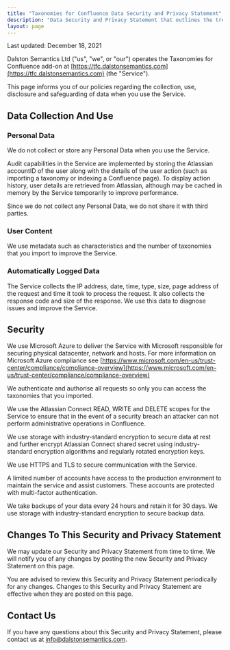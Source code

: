 ```yaml
---
title: "Taxonomies for Confluence Data Security and Privacy Statement"
description: "Data Security and Privacy Statement that outlines the treatment of personal data and user content."
layout: page
---
```


Last updated: December 18, 2021

Dalston Semantics Ltd ("us", "we", or "our") operates the Taxonomies for Confluence add-on at [https://tfc.dalstonsemantics.com](https://tfc.dalstonsemantics.com) (the "Service").

This page informs you of our policies regarding the collection, use, disclosure and safeguarding of data when you use the Service.

## Data Collection And Use

### Personal Data

We do not collect or store any Personal Data when you use the Service.

Audit capabilities in the Service are implemented by storing the Atlassian accountID of the user along with the details of the user action (such as importing a taxonomy or indexing a Confluence page). To display action history, user details are retrieved from Atlassian, although may be cached in memory by the Service temporarily to improve performance.

Since we do not collect any Personal Data, we do not share it with third parties.

### User Content

We use metadata such as characteristics and the number of taxonomies that you import to improve the Service.

### Automatically Logged Data

The Service collects the IP address, date, time, type, size, page address of the request and time it took to process the request. It also collects the response code and size of the response. We use this data to diagnose issues and improve the Service. 

## Security

We use Microsoft Azure to deliver the Service with Microsoft responsible for securing physical datacenter, network and hosts. For more information on Microsoft Azure compliance see [https://www.microsoft.com/en-us/trust-center/compliance/compliance-overview](https://www.microsoft.com/en-us/trust-center/compliance/compliance-overview)

We authenticate and authorise all requests so only you can access the taxonomies that you imported.

We use the Atlassian Connect READ, WRITE and DELETE scopes for the Service to ensure that in the event of a security breach an attacker can not perform administrative operations in Confluence.

We use storage with industry-standard encryption to secure data at rest and further encrypt Atlassian Connect shared secret using industry-standard encryption algorithms and regularly rotated encryption keys.

We use HTTPS and TLS to secure communication with the Service.

A limited number of accounts have access to the production environment to maintain the service and assist customers. These accounts are protected with multi-factor authentication.

We take backups of your data every 24 hours and retain it for 30 days. We use storage with industry-standard encryption to secure backup data.

## Changes To This Security and Privacy Statement

We may update our Security and Privacy Statement from time to time. We will notify you of any changes by posting the new Security and Privacy Statement on this page.

You are advised to review this Security and Privacy Statement periodically for any changes. Changes to this Security and Privacy Statement are effective when they are posted on this page.

## Contact Us

If you have any questions about this Security and Privacy Statement, please contact us at [info@dalstonsemantics.com](mailto:info@dalstonsemantics.com).
